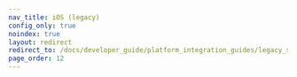 ```yaml
---
nav_title: iOS (legacy)
config_only: true
noindex: true
layout: redirect
redirect_to: /docs/developer_guide/platform_integration_guides/legacy_sdks/ios/initial_sdk_setup/overview
page_order: 12
---
```

